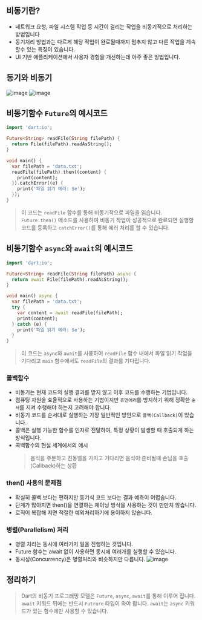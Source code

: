 ## 비동기란?
- 네트워크 요청, 파일 시스템 작업 등 시간이 걸리는 작업을 비동기적으로 처리하는 방법입니다
- 동기처리 방법과는 다르게 해당 작업이 완료될때까지 멈추지 않고 다른 작업을 계속 할수 있는 특징이 있습니다.
- UI 기반 애플리케이션에서 사용자 경험을 개선하는데 아주 좋은 방법입니다.

## 동기와 비동기
![image](https://github.com/david-s-kim/TIL/assets/129301549/91d7c1fc-f350-42cd-af4d-d6dcb4bfd623)
![image](https://github.com/david-s-kim/TIL/assets/129301549/6e2af474-83e3-473c-a05b-c98723cae20a)


## 비동기함수 `Future`의 예시코드
```dart
import 'dart:io';

Future<String> readFile(String filePath) {
  return File(filePath).readAsString();
}

void main() {
  var filePath = 'data.txt';
  readFile(filePath).then((content) {
    print(content);
  }).catchError((e) {
    print('파일 읽기 에러: $e');
  });
}
```
>이 코드는 `readFile` 함수를 통해 비동기적으로 파일을 읽습니다.
>`Future.then()` 메소드를 사용하여 비동기 작업이 성공적으로 완료되면 실행할 코드를 등록하고
>`catchError()`를 통해 에러 처리를 할 수 있습니다.

## 비동기함수 `async`와 `await`의 예시코드
```dart
import 'dart:io';

Future<String> readFile(String filePath) async {
  return await File(filePath).readAsString();
}

void main() async {
  var filePath = 'data.txt';
  try {
    var content = await readFile(filePath);
    print(content);
  } catch (e) {
    print('파일 읽기 에러: $e');
  }
}
```
>이 코드는 `async`와 `await`를 사용하여 `readFile` 함수 내에서 파일 읽기 작업을 기다리고
>`main` 함수에서도 `readFile`의 결과를 기다립니다.

### 콜백함수
- 비동기는 현재 코드의 실행 결과를 받지 않고 이후 코드를 수행하는 기법입니다.
- 컴퓨팅 자원을 효율적으로 사용하는 기법이지만 `휴먼에러`를 방지하기 위해 정확한 `순서`를 지켜 수행해야 하는지 고려해야 합니다.
- 비동기 코드를 순서대로 실행하는 가장 일반적인 방안으로 `콜백(Callback)`이 있습니다.
- 콜백은 실행 가능한 함수를 인자로 전달하여, 특정 상황이 발생할 때 호출되게 하는 방식입니다.
- 콕백함수의 현실 세계에서의 예시
  >음식을 주문하고 진동벨을 가지고 기다리면 음식이 준비될때 손님을 호출(Callback)하는 상황

### then() 사용의 문제점
- 확실히 콜백 보다는 편하지만 동기식 코드 보다는 결과 예측이 어렵습니다.
- 단계가 많아지면 then()을 연결하는 체이닝 방식을 사용하는 것이 만만치 않습니다.
- 로직이 복잡해 지면 적절한 예외처리하기에 용이하지 않습니다.

### 병렬(Parallelism) 처리
- 병렬 처리는 동시에 여러가지 일을 진행하는 것입니다.
- Future 함수는 await 없이 사용하면 동시에 여러개를 실행할 수 있습니다.
- 동시성(Concurrency)은 병렬처리와 비슷하지만 다릅니다.
  ![image](https://github.com/david-s-kim/TIL/assets/129301549/dee38b61-5571-485d-9e3f-886507fc9ffd)

## 정리하기
>Dart의 비동기 프로그래밍 모델은 `Future`, `async`, `await`를 통해 이루어 집니다.
>`await` 키워드 뒤에는 반드시 `Futrure` 타입이 와야 합니다.
>`await`는 `async` 키워드가 있는 함수에만 사용할 수 있습니다.
